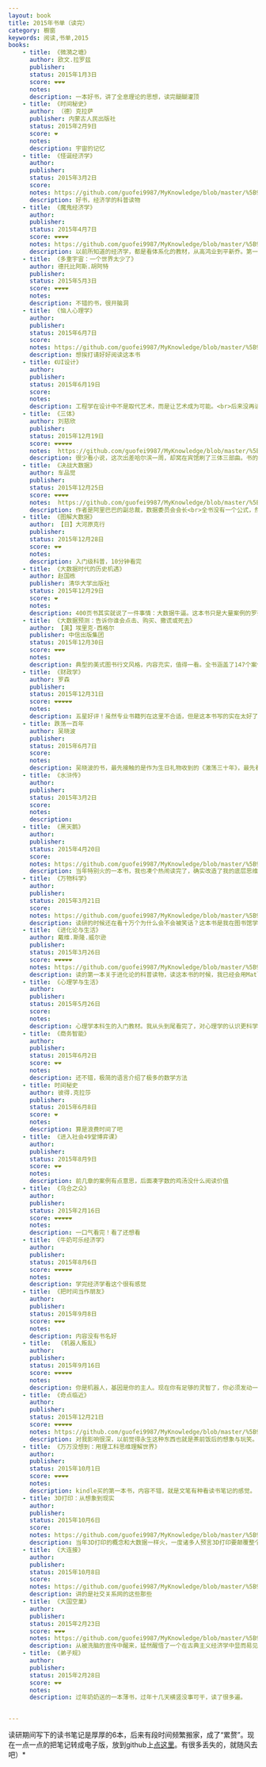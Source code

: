 ```yaml
---
layout: book
title: 2015年书单（读完）
category: 橱窗
keywords: 阅读,书单,2015
books:
    - title: 《微漪之塘》
      author: 欧文.拉罗兹
      publisher:
      status: 2015年1月3日
      score: ❤❤❤
      notes:
      description: 一本好书，讲了全息理论的思想，读完醍醐灌顶
    - title: 《时间秘史》
      author: （德）克拉萨
      publisher: 内蒙古人民出版社
      status: 2015年2月9日
      score: ❤
      notes:
      description: 宇宙的记忆
    - title: 《怪诞经济学》
      author:
      publisher:
      status: 2015年3月2日
      score:
      notes: https://github.com/guofei9987/MyKnowledge/blob/master/%5B9%5D%20%E8%AF%BB%E4%B9%A6/%5B9-5%5D%20%E7%A4%BE%E4%BC%9A%E7%BB%8F%E6%B5%8E%E5%AD%A6/2%E9%AD%94%E9%AC%BC%E7%BB%8F%E6%B5%8E%E5%AD%A6.md#怪诞经济学
      description: 好书，经济学的科普读物
    - title: 《魔鬼经济学》
      author:
      publisher:
      status: 2015年4月7日
      score: ❤❤❤❤
      notes: https://github.com/guofei9987/MyKnowledge/blob/master/%5B9%5D%20%E8%AF%BB%E4%B9%A6/%5B9-5%5D%20%E7%A4%BE%E4%BC%9A%E7%BB%8F%E6%B5%8E%E5%AD%A6/2%E9%AD%94%E9%AC%BC%E7%BB%8F%E6%B5%8E%E5%AD%A6.md#魔鬼经济学
      description: 以前所知道的经济学，都是看体系化的教材，从高鸿业到平新乔。第一次读经济学科普类图书，原来经济学还可以这么玩。
    - title: 《多重宇宙：一个世界太少了》
      author: 德托比阿斯.胡阿特
      publisher:
      status: 2015年5月3日
      score: ❤❤❤❤
      notes:
      description: 不错的书，很开脑洞
    - title: 《恼人心理学》
      author:
      publisher:
      status: 2015年6月7日
      score:
      notes: https://github.com/guofei9987/MyKnowledge/blob/master/%5B9%5D%20%E8%AF%BB%E4%B9%A6/%5B9-5%5D%20%E7%A4%BE%E4%BC%9A%E7%BB%8F%E6%B5%8E%E5%AD%A6/7%E5%BF%83%E7%90%86%E5%AD%A6.md#恼人心理学
      description: 想挨打请好好阅读这本书
    - title: 《UI设计》
      author:
      publisher:
      status: 2015年6月19日
      score:
      notes:
      description: 工程学在设计中不是取代艺术，而是让艺术成为可能。<br>后来没再读过UI艺术方面的书，也没从事类似职业。不过这本书给我拓宽了思维，让我知道了人类的一些行为模式。
    - title: 《三体》
      author: 刘慈欣
      publisher:
      status: 2015年12月19日
      score: ❤❤❤❤❤
      notes:  https://github.com/guofei9987/MyKnowledge/blob/master/%5B9%5D%20%E8%AF%BB%E4%B9%A6/%5B9-A%5D%20%E5%B0%8F%E8%AF%B4/%5B1%5D%20%E7%A7%91%E5%B9%BB/%E4%B8%89%E4%BD%93.md
      description: 很少看小说，这次出差哈尔滨一周，却窝在宾馆刷了三体三部曲。书的质量毋庸置疑，原来小说也是可以有知识含量的。
    - title: 《决战大数据》
      author: 车品觉
      publisher:
      status: 2015年12月25日
      score: ❤❤❤❤
      notes:  https://github.com/guofei9987/MyKnowledge/blob/master/%5B9%5D%20%E8%AF%BB%E4%B9%A6/%5B9-6%5D%20%E7%A7%91%E6%8A%80/%E5%A4%A7%E6%95%B0%E6%8D%AE.md#%E5%86%B3%E6%88%98%E5%A4%A7%E6%95%B0%E6%8D%AE
      description: 作者是阿里巴巴的副总裁，数据委员会会长<br>全书没有一个公式，然而视角非常深刻。对数据要充满敬畏，如果只想看一本大数据的书，就是这本了。
    - title: 《图解大数据》
      author: 【日】大河原克行
      publisher:
      status: 2015年12月28日
      score: ❤❤
      notes:
      description: 入门级科普，10分钟看完
    - title: 《大数据时代的历史机遇》
      author: 赵国栋
      publisher: 清华大学出版社
      status: 2015年12月29日
      score: ❤
      notes:
      description: 400页书其实就说了一件事情：大数据牛逼。这本书只是大量案例的罗列，没有深度分析，整体一般。
    - title: 《大数据预测：告诉你谁会点击、购买、撒谎或死去》
      author: 【美】埃里克·西格尔
      publisher: 中信出版集团
      status: 2015年12月30日
      score: ❤❤❤
      notes:
      description: 典型的美式图书行文风格，内容充实，值得一看。全书涵盖了147个案例，介绍了若干种方法，重点在于“预测”，而不是“大数据”。决策树方法Overfitting和“奥卡姆剃刀”组合模型和元学习给人很好的启示
    - title: 《财政学》
      author: 罗森
      publisher:
      status: 2015年12月31日
      score: ❤❤❤❤❤
      notes:
      description: 五星好评！虽然专业书籍列在这里不合适，但是这本书写的实在太好了，而且不需要任何基础便能读懂，强力推荐
    - title: 跌荡一百年
      author: 吴晓波
      publisher:
      status: 2015年6月7日
      score:
      notes:
      description: 吴晓波的书，最先接触的是作为生日礼物收到的《激荡三十年》，最先看完的是这本《跌荡一百年》，讲的是1870-1977这段历史。“所有权不明”，政治干涉商业，这是中国经济的两个噩梦，归根结底是一个噩梦。
    - title: 《水浒传》
      author:
      publisher:
      status: 2015年3月2日
      score:
      notes:
      description:
    - title: 《黑天鹅》
      author:
      publisher:
      status: 2015年4月20日
      score:
      notes: https://github.com/guofei9987/MyKnowledge/blob/master/%5B9%5D%20%E8%AF%BB%E4%B9%A6/%5B9-5%5D%20%E7%A4%BE%E4%BC%9A%E7%BB%8F%E6%B5%8E%E5%AD%A6/3%E7%A4%BE%E4%BC%9A%E5%AD%A6.md#黑天鹅
      description: 当年特别火的一本书，我也凑个热闹读完了，确实改造了我的底层思维，认识到人类看待问题时候的偏差。
    - title: 《万物科学》
      author:
      publisher:
      status: 2015年3月21日
      score:
      notes: https://github.com/guofei9987/MyKnowledge/blob/master/%5B9%5D%20%E8%AF%BB%E4%B9%A6/%5B9-6%5D%20%E7%A7%91%E6%8A%80/%E7%89%A9%E7%90%86%E7%A7%91%E5%AD%A6.md#万物科学
      description: 读研的时候还在看十万个为什么会不会被笑话？这本书是我在图书馆学到累时随手拿起的一本书，一口气读完，书是好书。
    - title: 《进化论与生活》
      author: 戴维.斯隆.威尔逊
      publisher:
      status: 2015年3月26日
      score: ❤❤❤❤❤
      notes: https://github.com/guofei9987/MyKnowledge/blob/master/%5B9%5D%20%E8%AF%BB%E4%B9%A6/%5B9-5%5D%20%E7%A4%BE%E4%BC%9A%E7%BB%8F%E6%B5%8E%E5%AD%A6/4%E8%BF%9B%E5%8C%96%E8%AE%BA.md#进化论与生活戴维斯隆威尔逊
      description: 读的第一本关于进化论的科普读物，读这本书的时候，我已经会用Matlab手写遗传算法了，所以特别有感觉。<br>进化论和经济学是我读研期间课外接触的最让我受益的两种思想。两种思想说成一句话，那就是不要浅度的思考问题，不要流于道德批判，要多问深层机理，例如为何会有杀婴现象，为何会有逆向选择等等。
    - title: 《心理学与生活》
      author:
      publisher:
      status: 2015年5月26日
      score:
      notes:
      description: 心理学本科生的入门教材。我从头到尾看完了，对心理学的认识更科学了。大概我想读的书更偏向行为心理学之类吧。
    - title: 《商务智能》
      author:
      publisher:
      status: 2015年6月2日
      score: ❤❤
      notes:
      description: 还不错，极简的语言介绍了极多的数学方法
    - title: 时间秘史
      author: 彼得.克拉莎
      publisher:
      status: 2015年6月8日
      score: ❤
      notes:
      description: 算是浪费时间了吧
    - title: 《进入社会49堂博弈课》
      author:
      publisher:
      status: 2015年8月9日
      score: ❤❤
      notes:
      description: 前几章的案例有点意思，后面凑字数的鸡汤没什么阅读价值
    - title: 《乌合之众》
      author:
      publisher:
      status: 2015年2月16日
      score: ❤❤❤❤❤
      notes:
      description: 一口气看完！看了还想看
    - title: 《牛奶可乐经济学》
      author:
      publisher:
      status: 2015年8月6日
      score: ❤❤❤❤❤
      notes:
      description: 学完经济学看这个很有感觉
    - title: 《把时间当作朋友》
      author:
      publisher:
      status: 2015年9月8日
      score: ❤❤❤
      notes:
      description: 内容没有书名好
    - title:  《机器人叛乱》
      author:
      publisher:
      status: 2015年9月16日
      score: ❤❤❤❤❤
      notes:
      description: 你是机器人，基因是你的主人。现在你有足够的灵智了，你必须发动一场叛乱，这是人类历史上第一次，你可以做自己的主人。
    - title: 《奇点临近》
      author:
      publisher:
      status: 2015年12月21日
      score: ❤❤❤❤❤
      notes: https://github.com/guofei9987/MyKnowledge/blob/master/%5B9%5D%20%E8%AF%BB%E4%B9%A6/%5B9-6%5D%20%E7%A7%91%E6%8A%80/%E5%A5%87%E7%82%B9%E4%B8%B4%E8%BF%91.md#奇点临近
      description: 对我影响很深，以前觉得永生这种东西也就是茶前饭后的想象与玩笑。看完这本书后，我对这种事情的态度成严肃了
    - title: 《万万没想到：用理工科思维理解世界》
      author:
      publisher:
      status: 2015年10月1日
      score: ❤❤❤❤
      notes:
      description: kindle买的第一本书，内容不错，就是文笔有种看读书笔记的感觉。
    - title: 3D打印：从想象到现实
      author:
      publisher:
      status: 2015年10月6日
      score:
      notes: https://github.com/guofei9987/MyKnowledge/blob/master/%5B9%5D%20%E8%AF%BB%E4%B9%A6/%5B9-6%5D%20%E7%A7%91%E6%8A%80/%E4%BA%92%E8%81%94%E7%BD%91%E6%97%B6%E4%BB%A3.md#3d打印从想象到现实
      description: 当年3D打印的概念和大数据一样火，一度诸多人预言3D打印要颠覆整个制造业，如今看来一般一般。原因是成本域值至今未被突破。
    - title: 《大连接》
      author:
      publisher:
      status: 2015年10月8日
      score:
      notes: https://github.com/guofei9987/MyKnowledge/blob/master/%5B9%5D%20%E8%AF%BB%E4%B9%A6/%5B9-6%5D%20%E7%A7%91%E6%8A%80/%E4%BA%92%E8%81%94%E7%BD%91%E6%97%B6%E4%BB%A3.md#大连接
      description: 讲的是社交关系网的这些那些
    - title: 《大国空巢》
      author:
      publisher:
      status: 2015年2月23日
      score: ❤❤❤
      notes: https://github.com/guofei9987/MyKnowledge/blob/master/%5B9%5D%20%E8%AF%BB%E4%B9%A6/%5B9-5%5D%20%E7%A4%BE%E4%BC%9A%E7%BB%8F%E6%B5%8E%E5%AD%A6/5%E4%BA%BA%E5%8F%A3%E5%AD%A6.md#大国空巢
      description: 从被洗脑的宣传中醒来，猛然醒悟了一个在古典主义经济学中显而易见的结论：人口从来都不是负担。这本书出版两年后，当局开始讨论计划生育是否必要的问题。值得一提，书末流于阴谋主义，迎合了一些浅度思考者，使得逻辑性大打折扣，给整本书减分不少。
    - title: 《弟子规》
      author:
      publisher:
      status: 2015年2月28日
      score: ❤❤
      notes:
      description: 过年奶奶送的一本薄书，过年十几天横竖没事可干，读了很多遍。


---
```

读研期间写下的读书笔记是厚厚的6本，后来有段时间频繁搬家，成了“累赘”。现在一点一点的把笔记转成电子版，放到github上[点这里](https://github.com/guofei9987/MyKnowledge/tree/master/%5B9%5D%20%E8%AF%BB%E4%B9%A6)。有很多丢失的，就随风去吧）*
